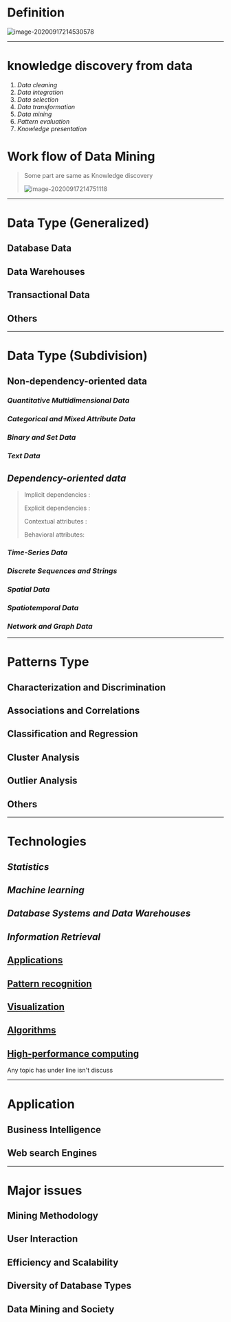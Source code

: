 # Definition

![image-20200917214530578](C:\Users\Qrow\AppData\Roaming\Typora\typora-user-images\image-20200917214530578.png)

------

# knowledge discovery from data

1. *Data cleaning*
2. *Data integration*
3. *Data selection*
4. *Data transformation*
5. *Data mining*
6. *Pattern evaluation*
7. *Knowledge presentation*

# Work flow of Data Mining

> Some part are same as Knowledge discovery
>
> ![image-20200917214751118](C:\Users\Qrow\AppData\Roaming\Typora\typora-user-images\image-20200917214751118.png)

------

# Data Type (Generalized)



## Database Data

## Data Warehouses

## Transactional Data

## Others

------

# Data Type (Subdivision)



## **Non-dependency-oriented data**

### *Quantitative Multidimensional Data*

### *Categorical and Mixed Attribute Data*

### *Binary and Set Data*

### *Text Data*



## ***Dependency-oriented data***

> Implicit dependencies :
>
> Explicit dependencies :
>
> Contextual attributes :
>
> Behavioral attributes:

### *Time-Series Data*

### *Discrete Sequences and Strings*

### *Spatial Data*

### *Spatiotemporal Data*

### *Network and Graph Data*

------

# Patterns Type



## Characterization and Discrimination

## Associations and Correlations

## Classification and Regression

## Cluster Analysis

## Outlier Analysis

## Others

------

# Technologies



## ***Statistics***

## *Machine learning*

## ***Database Systems and Data Warehouses***

## *Information Retrieval*

## <u>Applications</u>

## <u>Pattern recognition</u>

## <u>Visualization</u>

## <u>Algorithms</u>

## <u>High-performance computing</u>

Any topic has under line isn't discuss

------

# Application



## Business Intelligence

## Web search Engines

------

# Major issues



## Mining Methodology

## User Interaction

## Efficiency and Scalability

## Diversity of Database Types

## Data Mining and Society
